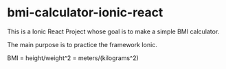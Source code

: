 # bmi-calculator-ionic-react

This is a Ionic React Project whose goal is to make a simple BMI calculator. 

The main purpose is to practice the framework Ionic.

BMI = height/weight^2 = meters/(kilograms^2)
